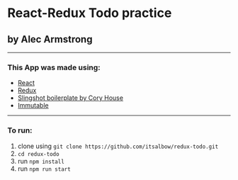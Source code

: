 # React-Redux Todo practice
## by Alec Armstrong

---
### This App was made using:
* [React](https://facebook.github.io/react/)
* [Redux](http://redux.js.org/)
* [Slingshot boilerplate by Cory House](https://github.com/coryhouse/react-slingshot)
* [Immutable](https://facebook.github.io/immutable-js/)
---
### To run:
1. clone using `git clone https://github.com/itsalbow/redux-todo.git`
2. `cd redux-todo`
3. run `npm install`
4. run `npm run start`

